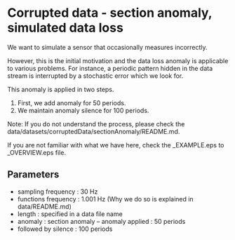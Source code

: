 # Corrupted data - section anomaly, simulated data loss

We want to simulate a sensor that occasionally measures incorrectly. 

However, this is the initial motivation and the data loss anomaly is applicable to various problems. For instance, a periodic pattern hidden in the data stream is interrupted by a stochastic error which we look for.

This anomaly is applied in two steps.

1) First, we add anomaly for 50 periods.
2) We maintain anomaly silence for 100 periods.

Note: If you do not understand the process, please check the data/datasets/corruptedData/sectionAnomaly/README.md.

If you are not familiar with what we have here, check the _EXAMPLE.eps to _OVERVIEW.eps file. 

## Parameters
- sampling frequency : 30 Hz
- functions frequency : 1.001 Hz (Why we do so is explained in data/README.md)
- length : specified in a data file name
- anomaly : section anomaly
– anomaly applied : 50 periods
- followed by silence : 100 periods